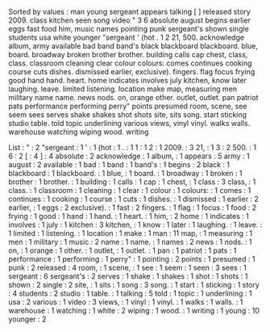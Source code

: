 Sorted by values :
man young sergeant appears talking [ ] released story 2009. class kitchen seen song video " 3 6 absolute august begins earlier eggs fast food him, music names pointing punk sergeant's shown single students usa white younger "sergeant ' (hot . 1 2 21, 500. acknowledge album, army available bad band band's black blackboard blackboard. blue, board. broadway broken brother brother. building calls cap chest, class, class. classroom cleaning clear colour colours: comes continues cooking course cuts dishes. dismissed earlier, exclusive). fingers. flag focus frying good hand hand. heart. home indicates involves july kitchen, know later laughing. leave. limited listening. location make map, measuring men military name name. news nods. on, orange other. outlet, outlet. pan patriot pats performance performing perry" points presumed room, scene, see seem sees serves shake shakes shot shots site, sits song. start sticking studio table. told topic underlining various views, vinyl vinyl. walks walls. warehouse watching wiping wood. writing 

List :
" : 2
"sergeant : 1
' : 1
(hot : 1
. : 1
1 : 1
2 : 1
2009. : 3
21, : 1
3 : 2
500. : 1
6 : 2
[ : 4
] : 4
absolute : 2
acknowledge : 1
album, : 1
appears : 5
army : 1
august : 2
available : 1
bad : 1
band : 1
band's : 1
begins : 2
black : 1
blackboard : 1
blackboard. : 1
blue, : 1
board. : 1
broadway : 1
broken : 1
brother : 1
brother. : 1
building : 1
calls : 1
cap : 1
chest, : 1
class : 3
class, : 1
class. : 1
classroom : 1
cleaning : 1
clear : 1
colour : 1
colours: : 1
comes : 1
continues : 1
cooking : 1
course : 1
cuts : 1
dishes. : 1
dismissed : 1
earlier : 2
earlier, : 1
eggs : 2
exclusive). : 1
fast : 2
fingers. : 1
flag : 1
focus : 1
food : 2
frying : 1
good : 1
hand : 1
hand. : 1
heart. : 1
him, : 2
home : 1
indicates : 1
involves : 1
july : 1
kitchen : 3
kitchen, : 1
know : 1
later : 1
laughing. : 1
leave. : 1
limited : 1
listening. : 1
location : 1
make : 1
man : 11
map, : 1
measuring : 1
men : 1
military : 1
music : 2
name : 1
name. : 1
names : 2
news : 1
nods. : 1
on, : 1
orange : 1
other. : 1
outlet, : 1
outlet. : 1
pan : 1
patriot : 1
pats : 1
performance : 1
performing : 1
perry" : 1
pointing : 2
points : 1
presumed : 1
punk : 2
released : 4
room, : 1
scene, : 1
see : 1
seem : 1
seen : 3
sees : 1
sergeant : 6
sergeant's : 2
serves : 1
shake : 1
shakes : 1
shot : 1
shots : 1
shown : 2
single : 2
site, : 1
sits : 1
song : 3
song. : 1
start : 1
sticking : 1
story : 4
students : 2
studio : 1
table. : 1
talking : 5
told : 1
topic : 1
underlining : 1
usa : 2
various : 1
video : 3
views, : 1
vinyl : 1
vinyl. : 1
walks : 1
walls. : 1
warehouse : 1
watching : 1
white : 2
wiping : 1
wood. : 1
writing : 1
young : 10
younger : 2
